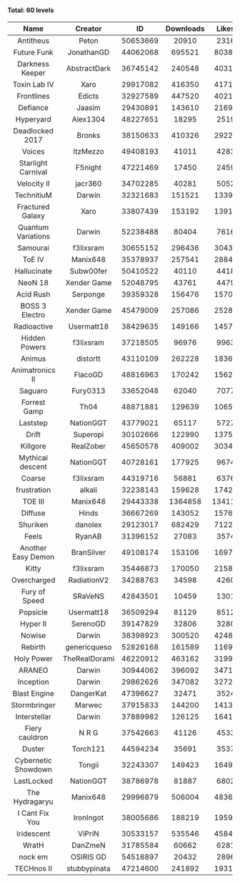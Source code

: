 #### Total: 60 levels

| Name | Creator | ID | Downloads | Likes |
|:---:|:---:|:---:|:---:|:---:|
| Antitheus | Peton | 50653669 | 20910 | 2316
| Future Funk | JonathanGD | 44062068 | 695521 | 80387
| Darkness Keeper | AbstractDark | 36745142 | 240548 | 40318
| Toxin Lab IV | Xaro | 29917082 | 416350 | 41712
| Frontlines | Edicts | 32927589 | 447520 | 40219
| Defiance | Jaasim | 29430891 | 143610 | 21697
| Hyperyard | Alex1304 | 48227651 | 18295 | 2519
| Deadlocked 2017 | Bronks | 38150633 | 410326 | 29228
| Voices | ItzMezzo | 49408193 | 41011 | 4283
| Starlight Carnival | F5night | 47221469 | 17450 | 2459
| Velocity II | jacr360 | 34702285 | 40281 | 5052
| TechnitiuM | Darwin | 32321683 | 151521 | 13399
| Fractured Galaxy  | Xaro | 33807439 | 153192 | 13910
| Quantum Variations | Darwin | 52238488 | 80404 | 7616
| Samourai | f3lixsram | 30655152 | 296436 | 30433
| ToE IV  | Manix648 | 35378937 | 257541 | 28840
| Hallucinate | Subw00fer | 50410522 | 40110 | 4418
| NeoN 18 | Xender Game | 52048795 | 43761 | 4479
| Acid Rush | Serponge | 39359328 | 156476 | 15703
| BOSS 3 Electro | Xender Game | 45479009 | 257086 | 25285
| Radioactive | Usermatt18 | 38429635 | 149166 | 14579
| Hidden Powers | f3lixsram | 37218505 | 96976 | 9963
| Animus | distortt | 43110109 | 262228 | 18364
| Animatronics II | FlacoGD | 48816963 | 170242 | 15621
| Saguaro | Fury0313 | 33652048 | 62040 | 7077
| Forrest Gamp | Th04 | 48871881 | 129639 | 10653
| Laststep | NationGGT | 43779021 | 65117 | 5727
| Drift | Superopi | 30102666 | 122990 | 13756
| Killgore | RealZober | 45650578 | 409002 | 30348
| Mythical descent | NationGGT | 40728161 | 177925 | 9674
| Coarse | f3lixsram | 44319716 | 56881 | 6376
| frustration | alkali | 32238143 | 159628 | 17427
| TOE III | Manix648 | 29443338 | 1364858 | 134119
| Diffuse | Hinds | 36667269 | 143052 | 15767
| Shuriken | danolex | 29123017 | 682429 | 71228
| Feels | RyanAB | 31396152 | 27083 | 3574
| Another Easy Demon | BranSilver | 49108174 | 153106 | 16979
| Kitty | f3lixsram | 35446873 | 170050 | 21585
| Overcharged | RadiationV2 | 34288763 | 34598 | 4260
| Fury of Speed | SRaVeNS | 42843501 | 10459 | 1301
| Popsicle | Usermatt18 | 36509294 | 81129 | 8512
| Hyper II | SerenoGD | 39147829 | 32806 | 3280
| Nowise | Darwin | 38398923 | 300520 | 42483
| Rebirth | genericqueso | 52826168 | 161589 | 11694
| Holy Power | TheRealDorami | 46220912 | 463162 | 31990
| ARANEO | Darwin | 30944062 | 396092 | 34710
| Inception | Darwin | 29862626 | 347082 | 32725
| Blast Engine | DangerKat | 47396627 | 32471 | 3524
| Stormbringer | Marwec | 37915833 | 144200 | 14135
| Interstellar | Darwin | 37889982 | 126125 | 16416
| Fiery cauldron | N R G | 37542663 | 41126 | 4533
| Duster | Torch121 | 44594234 | 35691 | 3537
| Cybernetic Showdown  | Tongii | 32243307 | 149423 | 16498
| LastLocked | NationGGT | 38786978 | 81887 | 6802
| The Hydragaryu | Manix648 | 29996879 | 506004 | 48369
| I Cant Fix You | IronIngot | 38005686 | 188219 | 19593
| Iridescent | ViPriN | 30533157 | 535546 | 45849
| WratH | DanZmeN | 31785584 | 60662 | 6281
| nock em | OSIRIS GD | 54516897 | 20432 | 2896
| TECHnos II | stubbypinata | 47214600 | 241892 | 19316
